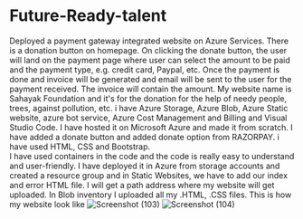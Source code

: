 # Future-Ready-talent
Deployed a payment gateway integrated website on Azure Services. There is a donation button on homepage. On clicking the donate button, the user will land on the payment page where user can select the amount to be paid and the payment type, e.g. credit card, Paypal, etc. Once the payment is done and invoice will be generated and email will be sent to the user for the payment received. The invoice will contain the amount. My website name is Sahayak Foundation and it's for the donation for the help of needy people, trees, against pollution, etc. 
i have Azure Storage, Azure Blob, Azure Static website, azure bot service, Azure Cost Management and Billing and Visual Studio Code. I have hosted it on Microsoft Azure and made it from scratch. I have added a donate button and added donate option from RAZORPAY. i have used HTML, CSS and Bootstrap.   
I have used containers in the code and the code is really easy to understand and user-friendly.
I have deployed it in Azure from storage accounts and created a resource group and in Static Websites, we have to add our index and error HTML file. I will get a path address where my website will get uploaded. In Blob inventory I uploaded all my .HTML, .CSS files. 
This is how my website look like 
![Screenshot (103)](https://user-images.githubusercontent.com/95754301/161891960-c9bd427b-1401-4c40-b6a8-68390425ea37.png)
![Screenshot (104)](https://user-images.githubusercontent.com/95754301/161893359-301c0509-034f-4deb-a547-11c9c9db691f.png)
